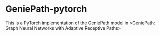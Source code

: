# GeniePath-pytorch
This is a PyTorch implementation of the GeniePath model in &lt;GeniePath: Graph Neural Networks with Adaptive Receptive Paths>
